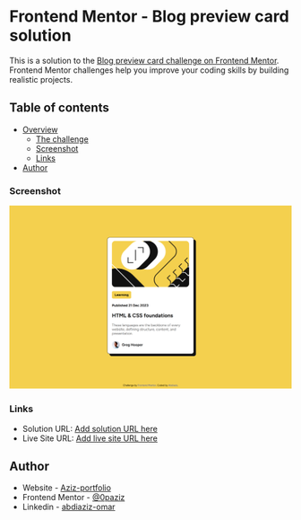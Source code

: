 # Frontend Mentor - Blog preview card solution

This is a solution to the [Blog preview card challenge on Frontend Mentor](https://www.frontendmentor.io/challenges/blog-preview-card-ckPaj01IcS). Frontend Mentor challenges help you improve your coding skills by building realistic projects. 

## Table of contents

- [Overview](#overview)
  - [The challenge](#the-challenge)
  - [Screenshot](#screenshot)
  - [Links](#links)
- [Author](#author)


### Screenshot

![DesktopView](screenshotS/DesktopView.png)


### Links

- Solution URL: [Add solution URL here](https://github.com/0paziz/blog-preview-card)
- Live Site URL: [Add live site URL here](https://0paziz.github.io/Contact-form/)


## Author

- Website - [Aziz-portfolio](https://0paziz.github.io/Aziz-portfolio/index.html)
- Frontend Mentor - [@0paziz](https://www.frontendmentor.io/profile/@0paziz)
- Linkedin - [abdiaziz-omar](https://www.linkedin.com/in/abdiaziz-omar-876b06256/)
